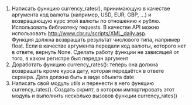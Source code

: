 1. Написать функцию currency_rates(), принимающую в качестве аргумента код валюты (например, USD, EUR, GBP, ...) и возвращающую курс этой валюты по отношению к рублю. Использовать библиотеку requests. В качестве API можно использовать http://www.cbr.ru/scripts/XML_daily.asp.  
Функция должна возвращать результат числового типа, например float.
Если в качестве аргумента передали код валюты, которого нет в ответе, вернуть None. Сделать работу функции не зависящей от того, в каком регистре был передан аргумент
2. Доработать функцию currency_rates(): теперь она должна возвращать кроме курса дату, которая передаётся в ответе сервера. Дата должна быть в виде объекта date
3. Написать свой модуль utils и перенести в него функцию currency_rates(). Создать скрипт, в котором импортировать этот модуль и выполнить несколько вызовов функции currency_rates()
